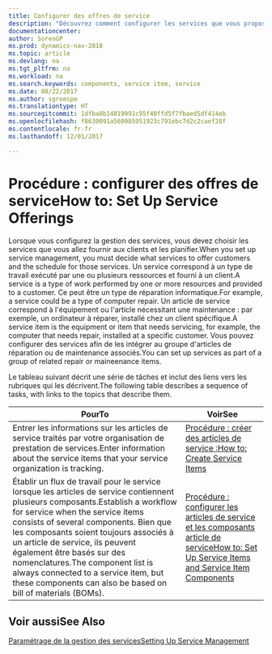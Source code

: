```yaml
---
title: Configurer des offres de service
description: "Découvrez comment configurer les services que vous proposez à vos clients."
documentationcenter: 
author: SorenGP
ms.prod: dynamics-nav-2018
ms.topic: article
ms.devlang: na
ms.tgt_pltfrm: na
ms.workload: na
ms.search.keywords: components, service item, service
ms.date: 08/22/2017
ms.author: sgroespe
ms.translationtype: HT
ms.sourcegitcommit: 1dfba8b14019991c95f40ffd5f7fbaed5df414eb
ms.openlocfilehash: f8630091a560985951923c791ebc7d2c2caef28f
ms.contentlocale: fr-fr
ms.lasthandoff: 12/01/2017

---
```


# <a name="how-to-set-up-service-offerings"></a><span data-ttu-id="f16d2-103">Procédure : configurer des offres de service</span><span class="sxs-lookup"><span data-stu-id="f16d2-103">How to: Set Up Service Offerings</span></span>
<span data-ttu-id="f16d2-104">Lorsque vous configurez la gestion des services, vous devez choisir les services que vous allez fournir aux clients et les planifier.</span><span class="sxs-lookup"><span data-stu-id="f16d2-104">When you set up service management, you must decide what services to offer customers and the schedule for those services.</span></span> <span data-ttu-id="f16d2-105">Un service correspond à un type de travail exécuté par une ou plusieurs ressources et fourni à un client.</span><span class="sxs-lookup"><span data-stu-id="f16d2-105">A service is a type of work performed by one or more resources and provided to a customer.</span></span> <span data-ttu-id="f16d2-106">Ce peut être un type de réparation informatique.</span><span class="sxs-lookup"><span data-stu-id="f16d2-106">For example, a service could be a type of computer repair.</span></span> <span data-ttu-id="f16d2-107">Un article de service correspond à l'équipement ou l'article nécessitant une maintenance : par exemple, un ordinateur à réparer, installé chez un client spécifique.</span><span class="sxs-lookup"><span data-stu-id="f16d2-107">A service item is the equipment or item that needs servicing, for example, the computer that needs repair, installed at a specific customer.</span></span> <span data-ttu-id="f16d2-108">Vous pouvez configurer des services afin de les intégrer au groupe d'articles de réparation ou de maintenance associés.</span><span class="sxs-lookup"><span data-stu-id="f16d2-108">You can set up services as part of a group of related repair or maineenance items.</span></span>  
  
<span data-ttu-id="f16d2-109">Le tableau suivant décrit une série de tâches et inclut des liens vers les rubriques qui les décrivent.</span><span class="sxs-lookup"><span data-stu-id="f16d2-109">The following table describes a sequence of tasks, with links to the topics that describe them.</span></span>  
  
|<span data-ttu-id="f16d2-110">**Pour**</span><span class="sxs-lookup"><span data-stu-id="f16d2-110">**To**</span></span>|<span data-ttu-id="f16d2-111">**Voir**</span><span class="sxs-lookup"><span data-stu-id="f16d2-111">**See**</span></span>|  
|------------|-------------|  
|<span data-ttu-id="f16d2-112">Entrer les informations sur les articles de service traités par votre organisation de prestation de services.</span><span class="sxs-lookup"><span data-stu-id="f16d2-112">Enter information about the service items that your service organization is tracking.</span></span>|[<span data-ttu-id="f16d2-113">Procédure : créer des articles de service :</span><span class="sxs-lookup"><span data-stu-id="f16d2-113">How to: Create Service Items</span></span>](service-how-to-create-service-items.md)|  
|<span data-ttu-id="f16d2-114">Établir un flux de travail pour le service lorsque les articles de service contiennent plusieurs composants.</span><span class="sxs-lookup"><span data-stu-id="f16d2-114">Establish a workflow for service when the service items consists of several components.</span></span> <span data-ttu-id="f16d2-115">Bien que les composants soient toujours associés à un article de service, ils peuvent également être basés sur des nomenclatures.</span><span class="sxs-lookup"><span data-stu-id="f16d2-115">The component list is always connected to a service item, but these components can also be based on bill of materials (BOMs).</span></span>|[<span data-ttu-id="f16d2-116">Procédure : configurer les articles de service et les composants article de service</span><span class="sxs-lookup"><span data-stu-id="f16d2-116">How to: Set Up Service Items and Service Item Components</span></span>](service-how-setup-service-items.md)|  
  
## <a name="see-also"></a><span data-ttu-id="f16d2-117">Voir aussi</span><span class="sxs-lookup"><span data-stu-id="f16d2-117">See Also</span></span>  
[<span data-ttu-id="f16d2-118">Paramétrage de la gestion des services</span><span class="sxs-lookup"><span data-stu-id="f16d2-118">Setting Up Service Management</span></span>](service-setup-service.md)   
